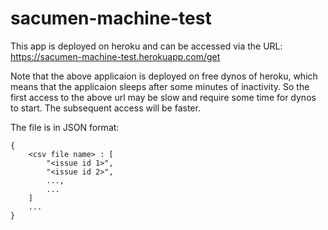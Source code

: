 # sacumen-machine-test

This app is deployed on heroku and can be accessed via the URL:
https://sacumen-machine-test.herokuapp.com/get

Note that the above applicaion is deployed on free dynos of heroku, which means that the applicaion sleeps after some minutes of inactivity. So the first access to the above url may be slow and require some time for dynos to start. The subsequent access will be faster.

The file is in JSON format:
```
{
    <csv file name> : [
        "<issue id 1>",
        "<issue id 2>",
        ...,
        ...
    ]
    ...
}
```
